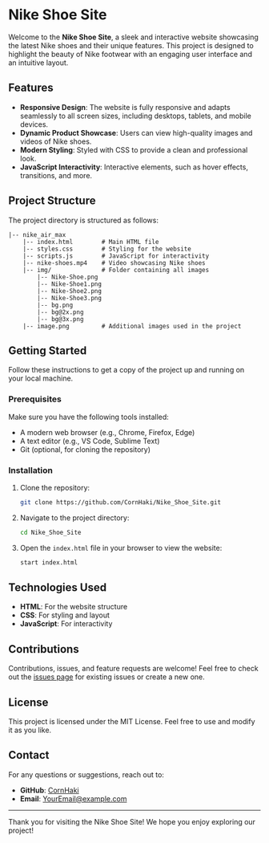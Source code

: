 # Nike Shoe Site

Welcome to the **Nike Shoe Site**, a sleek and interactive website showcasing the latest Nike shoes and their unique features. This project is designed to highlight the beauty of Nike footwear with an engaging user interface and an intuitive layout.

## Features

- **Responsive Design**: The website is fully responsive and adapts seamlessly to all screen sizes, including desktops, tablets, and mobile devices.
- **Dynamic Product Showcase**: Users can view high-quality images and videos of Nike shoes.
- **Modern Styling**: Styled with CSS to provide a clean and professional look.
- **JavaScript Interactivity**: Interactive elements, such as hover effects, transitions, and more.

## Project Structure

The project directory is structured as follows:

```
|-- nike_air_max
    |-- index.html        # Main HTML file
    |-- styles.css        # Styling for the website
    |-- scripts.js        # JavaScript for interactivity
    |-- nike-shoes.mp4    # Video showcasing Nike shoes
    |-- img/              # Folder containing all images
        |-- Nike-Shoe.png
        |-- Nike-Shoe1.png
        |-- Nike-Shoe2.png
        |-- Nike-Shoe3.png
        |-- bg.png
        |-- bg@2x.png
        |-- bg@3x.png
    |-- image.png         # Additional images used in the project
```

## Getting Started

Follow these instructions to get a copy of the project up and running on your local machine.

### Prerequisites

Make sure you have the following tools installed:
- A modern web browser (e.g., Chrome, Firefox, Edge)
- A text editor (e.g., VS Code, Sublime Text)
- Git (optional, for cloning the repository)

### Installation

1. Clone the repository:
   ```bash
   git clone https://github.com/CornHaki/Nike_Shoe_Site.git
   ```

2. Navigate to the project directory:
   ```bash
   cd Nike_Shoe_Site
   ```

3. Open the `index.html` file in your browser to view the website:
   ```bash
   start index.html
   ```

## Technologies Used

- **HTML**: For the website structure
- **CSS**: For styling and layout
- **JavaScript**: For interactivity

## Contributions

Contributions, issues, and feature requests are welcome! Feel free to check out the [issues page](https://github.com/CornHaki/Nike_Shoe_Site/issues) for existing issues or create a new one.

## License

This project is licensed under the MIT License. Feel free to use and modify it as you like.

## Contact

For any questions or suggestions, reach out to:
- **GitHub**: [CornHaki](https://github.com/CornHaki)
- **Email**: [YourEmail@example.com](mailto:YourEmail@example.com)

---

Thank you for visiting the Nike Shoe Site! We hope you enjoy exploring our project!

